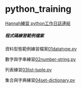 # python_training

[Hannah練習 python工作日誌連結](https://docs.google.com/spreadsheets/d/1H0fRwZOBl3nfJcb3k47wAQ227yElQZMtjnzVIXhdg6Y/edit?usp=sharing)

##### 程式碼練習範例檔案

資料型態範例練習檔案[01datatype.py](01datatype.py)


數字與字串練習[02number-string.py](02number-string.py)

列表練習[03list-tuple.py](03list-tuple.py)

集合與字典練習[04set-dictionary.py](04set-dictionary.py)

